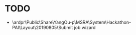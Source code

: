 # TODO

- \\ardpr\Public\Share\YangOu-p\MSRA\System\Hackathon-PAI\Layout\20190805\Submit job wizard
